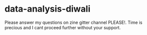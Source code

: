 # data-analysis-diwali 
Please answer my questions on zine gitter channel PLEASE!. Time is precious and I cant proceed further without your support.

